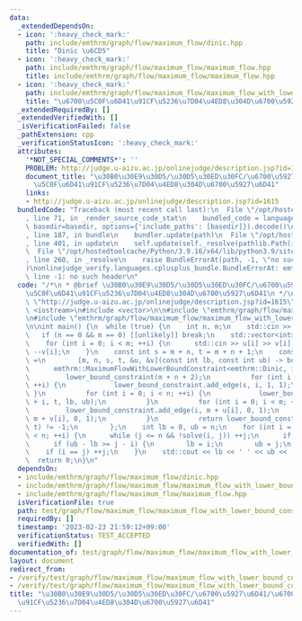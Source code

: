 ```yaml
---
data:
  _extendedDependsOn:
  - icon: ':heavy_check_mark:'
    path: include/emthrm/graph/flow/maximum_flow/dinic.hpp
    title: "Dinic \u6CD5"
  - icon: ':heavy_check_mark:'
    path: include/emthrm/graph/flow/maximum_flow/maximum_flow.hpp
    title: include/emthrm/graph/flow/maximum_flow/maximum_flow.hpp
  - icon: ':heavy_check_mark:'
    path: include/emthrm/graph/flow/maximum_flow/maximum_flow_with_lower_bound_constraint.hpp
    title: "\u6700\u5C0F\u6D41\u91CF\u5236\u7D04\u4ED8\u304D\u6700\u5927\u6D41"
  _extendedRequiredBy: []
  _extendedVerifiedWith: []
  _isVerificationFailed: false
  _pathExtension: cpp
  _verificationStatusIcon: ':heavy_check_mark:'
  attributes:
    '*NOT_SPECIAL_COMMENTS*': ''
    PROBLEM: http://judge.u-aizu.ac.jp/onlinejudge/description.jsp?id=1615
    document_title: "\u30B0\u30E9\u30D5/\u30D5\u30ED\u30FC/\u6700\u5927\u6D41/\u6700\
      \u5C0F\u6D41\u91CF\u5236\u7D04\u4ED8\u304D\u6700\u5927\u6D41"
    links:
    - http://judge.u-aizu.ac.jp/onlinejudge/description.jsp?id=1615
  bundledCode: "Traceback (most recent call last):\n  File \"/opt/hostedtoolcache/Python/3.9.16/x64/lib/python3.9/site-packages/onlinejudge_verify/documentation/build.py\"\
    , line 71, in _render_source_code_stat\n    bundled_code = language.bundle(stat.path,\
    \ basedir=basedir, options={'include_paths': [basedir]}).decode()\n  File \"/opt/hostedtoolcache/Python/3.9.16/x64/lib/python3.9/site-packages/onlinejudge_verify/languages/cplusplus.py\"\
    , line 187, in bundle\n    bundler.update(path)\n  File \"/opt/hostedtoolcache/Python/3.9.16/x64/lib/python3.9/site-packages/onlinejudge_verify/languages/cplusplus_bundle.py\"\
    , line 401, in update\n    self.update(self._resolve(pathlib.Path(included), included_from=path))\n\
    \  File \"/opt/hostedtoolcache/Python/3.9.16/x64/lib/python3.9/site-packages/onlinejudge_verify/languages/cplusplus_bundle.py\"\
    , line 260, in _resolve\n    raise BundleErrorAt(path, -1, \"no such header\"\
    )\nonlinejudge_verify.languages.cplusplus_bundle.BundleErrorAt: emthrm/graph/flow/maximum_flow/dinic.hpp:\
    \ line -1: no such header\n"
  code: "/*\n * @brief \u30B0\u30E9\u30D5/\u30D5\u30ED\u30FC/\u6700\u5927\u6D41/\u6700\
    \u5C0F\u6D41\u91CF\u5236\u7D04\u4ED8\u304D\u6700\u5927\u6D41\n */\n#define PROBLEM\
    \ \"http://judge.u-aizu.ac.jp/onlinejudge/description.jsp?id=1615\"\n\n#include\
    \ <iostream>\n#include <vector>\n\n#include \"emthrm/graph/flow/maximum_flow/dinic.hpp\"\
    \n#include \"emthrm/graph/flow/maximum_flow/maximum_flow_with_lower_bound_constraint.hpp\"\
    \n\nint main() {\n  while (true) {\n    int n, m;\n    std::cin >> n >> m;\n \
    \   if (n == 0 && m == 0) [[unlikely]] break;\n    std::vector<int> u(m), v(m);\n\
    \    for (int i = 0; i < m; ++i) {\n      std::cin >> u[i] >> v[i];\n      --u[i];\
    \ --v[i];\n    }\n    const int s = m + n, t = m + n + 1;\n    const auto solve\
    \ =\n        [m, n, s, t, &u, &v](const int lb, const int ub) -> bool {\n    \
    \      emthrm::MaximumFlowWithLowerBoundConstraint<emthrm::Dinic, int>\n     \
    \         lower_bound_constraint(m + n + 2);\n          for (int i = 0; i < m;\
    \ ++i) {\n            lower_bound_constraint.add_edge(s, i, 1, 1);\n         \
    \ }\n          for (int i = 0; i < n; ++i) {\n            lower_bound_constraint.add_edge(m\
    \ + i, t, lb, ub);\n          }\n          for (int i = 0; i < m; ++i) {\n   \
    \         lower_bound_constraint.add_edge(i, m + u[i], 0, 1);\n            lower_bound_constraint.add_edge(i,\
    \ m + v[i], 0, 1);\n          }\n          return lower_bound_constraint.solve(s,\
    \ t) != -1;\n        };\n    int lb = 0, ub = n;\n    for (int i = 0, j = 1; i\
    \ < n; ++i) {\n      while (j <= n && !solve(i, j)) ++j;\n      if (j > n) break;\n\
    \      if (ub - lb >= j - i) {\n        lb = i;\n        ub = j;\n      }\n  \
    \    if (i == j) ++j;\n    }\n    std::cout << lb << ' ' << ub << '\\n';\n  }\n\
    \  return 0;\n}\n"
  dependsOn:
  - include/emthrm/graph/flow/maximum_flow/dinic.hpp
  - include/emthrm/graph/flow/maximum_flow/maximum_flow_with_lower_bound_constraint.hpp
  - include/emthrm/graph/flow/maximum_flow/maximum_flow.hpp
  isVerificationFile: true
  path: test/graph/flow/maximum_flow/maximum_flow_with_lower_bound_constraint.test.cpp
  requiredBy: []
  timestamp: '2023-02-23 21:59:12+09:00'
  verificationStatus: TEST_ACCEPTED
  verifiedWith: []
documentation_of: test/graph/flow/maximum_flow/maximum_flow_with_lower_bound_constraint.test.cpp
layout: document
redirect_from:
- /verify/test/graph/flow/maximum_flow/maximum_flow_with_lower_bound_constraint.test.cpp
- /verify/test/graph/flow/maximum_flow/maximum_flow_with_lower_bound_constraint.test.cpp.html
title: "\u30B0\u30E9\u30D5/\u30D5\u30ED\u30FC/\u6700\u5927\u6D41/\u6700\u5C0F\u6D41\
  \u91CF\u5236\u7D04\u4ED8\u304D\u6700\u5927\u6D41"
---
```

